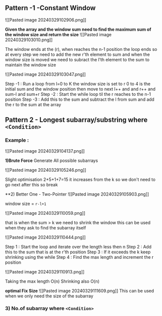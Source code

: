 ## Pattern -1 -Constant Window 
![[Pasted image 20240329102906.png]]

**Given the array and the window sum need to find the maximum sum of the window size and return the size** 
![[Pasted image 20240329103010.png]]

The window ends at the (r), when reaches the n-1 position the loop ends so at every step we need to add the new r'th element to sum and when the window size is moved we need to subract the l'th element to the sum to maintain the window size 

![[Pasted image 20240329103047.png]]

Step -1 : Run a loop from l=0 to K the window size is set to r 0 to 4 is the initial sum and the window position then move to next l++ and and r++ and sum-l and sum+r
Step -2 : Start the while loop til the r reaches to the n-1 position
Step -3 : Add this to the sum and subtract the l from sum and add the r to the sum at the array

## Pattern 2 - Longest subarray/substring where `<Condition>`

### Example :
![[Pasted image 20240329104137.png]]

**1)Brute Force**
Generate All possible subarrays

![[Pasted image 20240329105246.png]]

Slight optimisation
2+5+1+7=15 it increases from the k so we don't need to go next after this so break

**2) Better One - Two-Pointer 
![[Pasted image 20240329105903.png]]

window size = `r-l+1`

![[Pasted image 20240329110059.png]]

that is when the sum > k
we need to shrink the window
this can be used when they ask to find the subarray itself

![[Pasted image 20240329110444.png]]

Step 1 : Start the loop and iterate over the length less then n
Step 2 : Add this to the sum that is at the r'th position 
Step 3 : If it exceeds the k keep shrinking using the while
Step 4 : Find the max length and increment the r position

![[Pasted image 20240329110913.png]]

Taking the max length O(n)
Shrinking also O(n)

**optimal Fix Size**
![[Pasted image 20240329111609.png]]
This can be used when we only need the size of the subarray

### 3) No.of subarray where `<Condition>`

